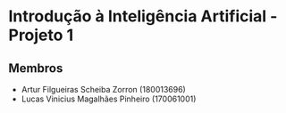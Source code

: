 # Introdução à Inteligência Artificial - Projeto 1

## Membros

- Artur Filgueiras Scheiba Zorron (180013696)
- Lucas Vinicius Magalhães Pinheiro (170061001)